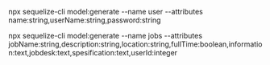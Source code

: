 npx sequelize-cli model:generate --name user --attributes name:string,userName:string,password:string

npx sequelize-cli model:generate --name jobs --attributes jobName:string,description:string,location:string,fullTime:boolean,information:text,jobdesk:text,spesification:text,userId:integer